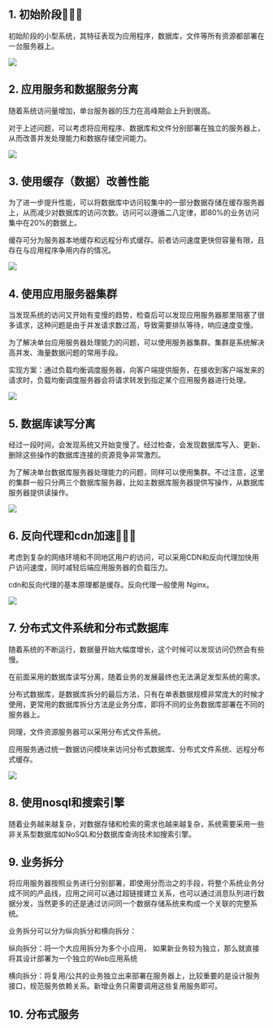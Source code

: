 ## 1. 初始阶段🌟🌟🌟

初始阶段的小型系统，其特征表现为应用程序，数据库，文件等所有资源都部署在一台服务器上。

![](https://github.com/hoanFir/blogs/blob/master/%E5%B7%A5%E7%A8%8B/images/%E6%88%AA%E5%B1%8F2020-03-26%E4%B8%8B%E5%8D%882.16.36.png?raw=true)


## 2. 应用服务和数据服务分离

随着系统访问量增加，单台服务器的压力在高峰期会上升到很高。

对于上述问题，可以考虑将应用程序、数据库和文件分别部署在独立的服务器上，从而改善并发处理能力和数据存储空间能力。

![](https://github.com/hoanFir/blogs/blob/master/%E5%B7%A5%E7%A8%8B/images/%E6%88%AA%E5%B1%8F2020-03-26%E4%B8%8B%E5%8D%882.16.44.png?raw=true)


## 3. 使用缓存（数据）改善性能

为了进一步提升性能，可以将数据库中访问较集中的一部分数据存储在缓存服务器上，从而减少对数据库的访问次数。访问可以遵循二八定律，即80%的业务访问集中在20%的数据上。

缓存可分为服务器本地缓存和远程分布式缓存。前者访问速度更快但容量有限，且存在与应用程序争用内存的情况。

![](https://github.com/hoanFir/blogs/blob/master/%E5%B7%A5%E7%A8%8B/images/%E6%88%AA%E5%B1%8F2020-03-26%E4%B8%8B%E5%8D%882.16.50.png?raw=true)


## 4. 使用应用服务器集群

当发现系统的访问又开始有变慢的趋势，检查后可以发现应用服务器那里阻塞了很多请求，这种问题是由于并发请求数过高，导致需要排队等待，响应速度变慢。

为了解决单台应用服务器处理能力的问题，可以使用服务器集群。集群是系统解决高并发、海量数据问题的常用手段。

实现方案：通过负载均衡调度服务器，向客户端提供服务，在接收到客户端发来的请求时，负载均衡调度服务器会将请求转发到指定某个应用服务器进行处理。

![](https://github.com/hoanFir/blogs/blob/master/%E5%B7%A5%E7%A8%8B/images/%E6%88%AA%E5%B1%8F2020-03-26%E4%B8%8B%E5%8D%882.16.57.png?raw=true)


## 5. 数据库读写分离

经过一段时间，会发现系统又开始变慢了。经过检查，会发现数据库写入、更新、删除这些操作的数据库连接的资源竞争非常激烈。

为了解决单台数据库服务器处理能力的问题，同样可以使用集群。不过注意，这里的集群一般只分两三个数据库服务器，比如主数据库服务器提供写操作，从数据库服务器提供读操作。

![](https://github.com/hoanFir/blogs/blob/master/%E5%B7%A5%E7%A8%8B/images/%E6%88%AA%E5%B1%8F2020-03-26%E4%B8%8B%E5%8D%882.17.03.png?raw=true)


## 6. 反向代理和cdn加速🌟🌟🌟

考虑到复杂的网络环境和不同地区用户的访问，可以采用CDN和反向代理加快用户访问速度，同时减轻后端应用服务器的负载压力。

cdn和反向代理的基本原理都是缓存。反向代理一般使用 Nginx。

![](https://github.com/hoanFir/blogs/blob/master/%E5%B7%A5%E7%A8%8B/images/%E6%88%AA%E5%B1%8F2020-03-26%E4%B8%8B%E5%8D%882.17.08.png?raw=true)


## 7. 分布式文件系统和分布式数据库

随着系统的不断运行，数据量开始大幅度增长，这个时候可以发现访问仍然会有些慢。

在前面采用的数据库读写分离，随着业务的发展最终也无法满足发型系统的需求。


分布式数据库，是数据库拆分的最后方法，只有在单表数据规模非常庞大的时候才使用，更常用的数据库拆分方法是业务分库，即将不同的业务数据库部署在不同的服务器上。

同理，文件资源服务器可以采用分布式文件系统。

应用服务通过统一数据访问模块来访问分布式数据库、分布式文件系统、远程分布式缓存。

![](https://github.com/hoanFir/blogs/blob/master/%E5%B7%A5%E7%A8%8B/images/%E6%88%AA%E5%B1%8F2020-03-26%E4%B8%8B%E5%8D%882.17.13.png?raw=true)


## 8. 使用nosql和搜索引擎

随着业务越来越复杂，对数据存储和检索的需求也越来越复杂，系统需要采用一些非关系型数据库如NoSQL和分数据库查询技术如搜索引擎。

## 9. 业务拆分

将应用服务器按照业务进行分别部署，即使用分而治之的手段，将整个系统业务分成不同的产品线，应用之间可以通过超链接建立关系，也可以通过消息队列进行数据分发，当然更多的还是通过访问同一个数据存储系统来构成一个关联的完整系统。

业务拆分可以分为纵向拆分和横向拆分：

纵向拆分：将一个大应用拆分为多个小应用， 如果新业务较为独立，那么就直接将其设计部署为一个独立的Web应用系统

横向拆分：将复用/公共的业务独立出来部署在服务器上，比较重要的是设计服务接口，规范服务依赖关系。新增业务只需要调用这些复用服务即可。

## 10. 分布式服务
